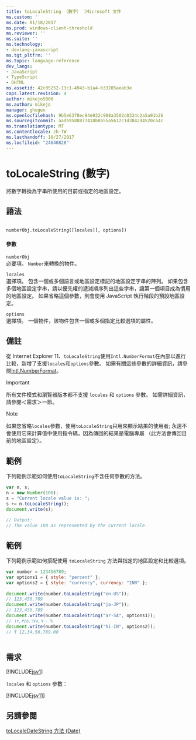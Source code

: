 ```yaml
---
title: toLocaleString （數字） |Microsoft 文件
ms.custom: ''
ms.date: 01/18/2017
ms.prod: windows-client-threshold
ms.reviewer: ''
ms.suite: ''
ms.technology:
- devlang-javascript
ms.tgt_pltfrm: ''
ms.topic: language-reference
dev_langs:
- JavaScript
- TypeScript
- DHTML
ms.assetid: 42c05252-13c1-4943-b1a4-b33285aeab3e
caps.latest.revision: 4
author: mikejo5000
ms.author: mikejo
manager: ghogen
ms.openlocfilehash: 9b5e6378ec94e032c908a3502c0324c2a5a91b26
ms.sourcegitcommit: aadb9588877418b8b55a5612c1d3842d4520ca4c
ms.translationtype: MT
ms.contentlocale: zh-TW
ms.lasthandoff: 10/27/2017
ms.locfileid: "24640828"
---
```

# <a name="tolocalestring-number"></a>toLocaleString (數字)
將數字轉換為字串所使用的目前或指定的地區設定。  
  
## <a name="syntax"></a>語法  
  
```  
  
numberObj.toLocaleString([locales][, options])   
```  
  
#### <a name="parameters"></a>參數  
 `numberObj`  
 必要項。 `Number`来轉換的物件。  
  
 `locales`  
 選擇項。 包含一個或多個語言或地區設定標記的地區設定字串的陣列。 如果包含多個地區設定字串，請以優先權的遞減順序列出這些字串，讓第一個項目成為慣用的地區設定。 如果省略這個參數，則會使用 JavaScript 執行階段的預設地區設定。  
  
 `options`  
 選擇項。 一個物件，該物件包含一個或多個指定比較選項的屬性。  
  
## <a name="remarks"></a>備註  
 從 Internet Explorer 11、`toLocaleString`使用`Intl.NumberFormat`在內部以進行比較，新增了支援`locales`和`options`參數。 如需有關這些參數的詳細資訊，請參閱[Intl.NumberFormat](../../javascript/reference/intl-numberformat-object-javascript.md)。  
  
> [!IMPORTANT]
>  所有文件模式和瀏覽器版本都不支援 `locales` 和 `options` 參數。 如需詳細資訊，請參閱＜需求＞一節。  
  
> [!NOTE]
>  如果您省略`locales`參數，使用`toLocaleString`只用來顯示結果的使用者; 永遠不會使用它來計算值中使用指令碼，因為傳回的結果是電腦專屬 （此方法會傳回目前的地區設定）。  
  
## <a name="example"></a>範例  
 下列範例示範如何使用`toLocaleString`不含任何參數的方法。  
  
```JavaScript  
var n, s;  
n = new Number(100);  
s = "Current locale value is: ";  
s += n.toLocaleString();                 
document.write(s);  
  
// Output:  
// The value 100 as represented by the current locale.  
```  
  
## <a name="example"></a>範例  
 下列範例示範如何搭配使用 `toLocaleString` 方法與指定的地區設定和比較選項。  
  
```JavaScript  
var number = 123456789;  
var options1 = { style: "percent" };  
var options2 = { style: "currency", currency: "INR" };  
  
document.write(number.toLocaleString("en-US"));  
// 123,456,789  
document.write(number.toLocaleString("ja-JP"));  
// 123,456,789  
document.write(number.toLocaleString("ar-SA", options1));  
// ١٢,٣٤٥,٦٧٨,٩٠٠ %  
document.write(number.toLocaleString("hi-IN", options2));  
// ₹ 12,34,56,789.00  
  
```  
  
## <a name="requirements"></a>需求  
 [!INCLUDE[jsv1](../../javascript/misc/includes/jsv1-md.md)]  
  
 `locales` 和 `options` 參數：  
  
 [!INCLUDE[jsv11](../../javascript/reference/includes/jsv11-md.md)]  
  
## <a name="see-also"></a>另請參閱  
 [toLocaleDateString 方法 (Date)](../../javascript/reference/tolocaledatestring-method-date-javascript.md)